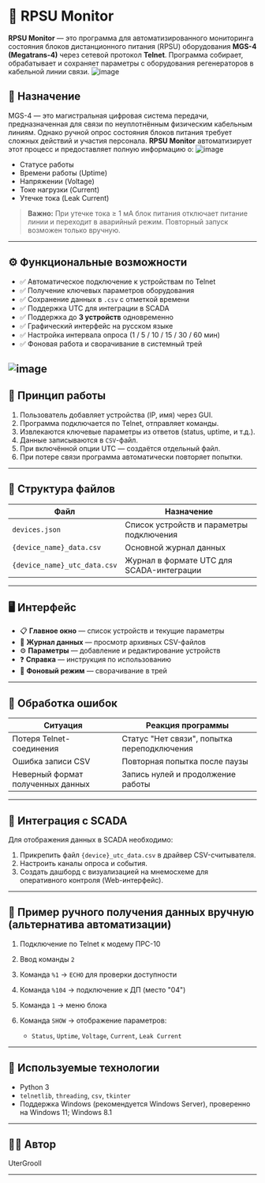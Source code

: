 # 📡 RPSU Monitor

**RPSU Monitor** — это программа для автоматизированного мониторинга состояния блоков дистанционного питания (RPSU) оборудования **MGS-4 (Megatrans-4)** через сетевой протокол **Telnet**. Программа собирает, обрабатывает и сохраняет параметры с оборудования регенераторов в кабельной линии связи.
![image](https://github.com/user-attachments/assets/14f645ec-1ca4-4184-b145-c4657b1492f2)

## 📘 Назначение

MGS-4 — это магистральная цифровая система передачи, предназначенная для связи по неуплотнённым физическим кабельным линиям. Однако ручной опрос состояния блоков питания требует сложных действий и участия персонала. **RPSU Monitor** автоматизирует этот процесс и предоставляет полную информацию о:
![image](https://github.com/user-attachments/assets/dab65fbe-f3fe-4ab6-b48a-ca0eb58bdd10)

* Статусе работы
* Времени работы (Uptime)
* Напряжении (Voltage)
* Токе нагрузки (Current)
* Утечке тока (Leak Current)

> **Важно:** При утечке тока ≥ 1 мА блок питания отключает питание линии и переходит в аварийный режим. Повторный запуск возможен только вручную.

---

## ⚙️ Функциональные возможности

* ✅ Автоматическое подключение к устройствам по Telnet
* ✅ Получение ключевых параметров оборудования
* ✅ Сохранение данных в `.csv` с отметкой времени
* ✅ Поддержка UTC для интеграции в SCADA
* ✅ Поддержка до **3 устройств** одновременно
* ✅ Графический интерфейс на русском языке
* ✅ Настройка интервала опроса (1 / 5 / 10 / 15 / 30 / 60 мин)
* ✅ Фоновая работа и сворачивание в системный трей

![image](https://github.com/user-attachments/assets/fd3f326d-2e05-432f-8157-45e173c20549)
---

## 🧠 Принцип работы

1. Пользователь добавляет устройства (IP, имя) через GUI.
2. Программа подключается по Telnet, отправляет команды.
3. Извлекаются ключевые параметры из ответов (status, uptime, и т.д.).
4. Данные записываются в `CSV`-файл.
5. При включённой опции UTC — создаётся отдельный файл.
6. При потере связи программа автоматически повторяет попытки.

---

## 📁 Структура файлов

| Файл                         | Назначение                                |
| ---------------------------- | ----------------------------------------- |
| `devices.json`               | Список устройств и параметры подключения  |
| `{device_name}_data.csv`     | Основной журнал данных                    |
| `{device_name}_utc_data.csv` | Журнал в формате UTC для SCADA-интеграции |

---

## 🖥️ Интерфейс

* 📋 **Главное окно** — список устройств и текущие параметры
* 📂 **Журнал данных** — просмотр архивных CSV-файлов
* ⚙️ **Параметры** — добавление и редактирование устройств
* ❓ **Справка** — инструкция по использованию
* 🔄 **Фоновый режим** — сворачивание в трей

---

## 🚨 Обработка ошибок

| Ситуация                          | Реакция программы                           |
| --------------------------------- | ------------------------------------------- |
| Потеря Telnet-соединения          | Статус "Нет связи", попытка переподключения |
| Ошибка записи CSV                 | Повторная попытка после паузы               |
| Неверный формат полученных данных | Запись нулей и продолжение работы           |

---

## 🔌 Интеграция с SCADA

Для отображения данных в SCADA необходимо:

1. Прикрепить файл `{device}_utc_data.csv` в драйвер CSV-считывателя.
2. Настроить каналы опроса и события.
3. Создать дашборд с визуализацией на мнемосхеме для оперативного контроля (Web-интерфейс).

---

## 📎 Пример ручного получения данных вручную (альтернатива автоматизации)

1. Подключение по Telnet к модему ПРС-10
2. Ввод команды `2`
3. Команда `%1` → `ECHO` для проверки доступности
4. Команда `%104` → подключение к ДП (место "04")
5. Команда `1` → меню блока
6. Команда `SHOW` → отображение параметров:

   * `Status`, `Uptime`, `Voltage`, `Current`, `Leak Current`
---

## 🧰 Используемые технологии

* Python 3
* `telnetlib`, `threading`, `csv`, `tkinter`
* Поддержка Windows (рекомендуется Windows Server), проверенно на Windows 11; Windows 8.1

---

## 🧑‍💻 Автор
UterGrooll

---

